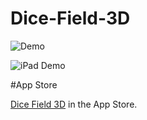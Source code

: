 # Dice-Field-3D

![Demo](https://cloud.githubusercontent.com/assets/8235878/8893213/9b991162-33ba-11e5-8dcb-75d645bb5ee6.gif)

![iPad Demo](https://cloud.githubusercontent.com/assets/8235878/8893549/a887f4f4-33c6-11e5-82f8-eed375c2e0ad.gif)

#App Store

[Dice Field 3D](https://itunes.apple.com/us/app/dice-field-3d/id946490633?mt=8) in the App Store.
